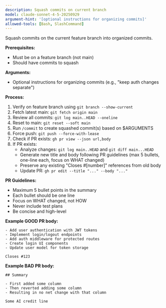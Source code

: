 ```yaml
---
description: Squash commits on current branch
model: claude-sonnet-4-5-20250929
argument-hint: '[optional instructions for organizing commits]'
allowed-tools: [Bash, SlashCommand]
---
```


Squash commits on the current feature branch into organized commits.

**Prerequisites:**

- Must be on a feature branch (not main)
- Should have commits to squash

**Arguments:**

- Optional instructions for organizing commits (e.g., "keep auth changes separate")

**Process:**

1. Verify on feature branch using `git branch --show-current`
2. Fetch latest main: `git fetch origin main`
3. Review all commits: `git log main..HEAD --oneline`
4. Reset to main: `git reset --soft main`
5. Run `/commit` to create squashed commit(s) based on $ARGUMENTS
6. Force push: `git push --force-with-lease`
7. Check if PR exists: `gh pr view --json url,body`
8. If PR exists:
   - Analyze changes: `git log main..HEAD` and `git diff main...HEAD`
   - Generate new title and body following PR guidelines (max 5 bullets, one-line each, focus on WHAT changed)
   - Preserve any existing "Closes #[number]" references from old body
   - Update PR: `gh pr edit --title "..." --body "..."`

**PR Guidelines:**

- Maximum 5 bullet points in the summary
- Each bullet should be one line
- Focus on WHAT changed, not HOW
- Never include test plans
- Be concise and high-level

**Example GOOD PR body:**

```
- Add user authentication with JWT tokens
- Implement login/logout endpoints
- Add auth middleware for protected routes
- Create login UI components
- Update user model for token storage

Closes #123
```

**Example BAD PR body:**

```
## Summary

- First added some column
- Then reverted adding some column
- Resulting in no net change with that column

Some AI credit line
```
